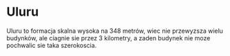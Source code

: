 # Uluru

Uluru to formacja skalna wysoka na 348 metrów, wiec nie przewyzsza wielu
budynków, ale ciagnie sie przez 3 kilometry, a zaden budynek nie moze pochwalic
sie taka szerokoscia.
